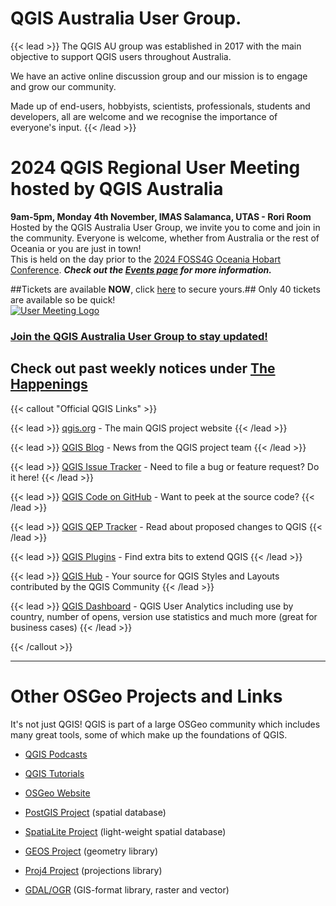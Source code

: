 # QGIS Australia User Group.


{{< lead >}}
The QGIS AU group was established in 2017 with the main objective to support QGIS users throughout Australia.

We have an active online discussion group and our mission is to engage and grow our community.

Made up of end-users, hobbyists, scientists, professionals, students and developers, all are welcome and we recognise the importance of everyone's input.
{{< /lead >}}

# 2024 QGIS Regional User Meeting hosted by QGIS Australia
**9am-5pm, Monday 4th November, IMAS Salamanca, UTAS - Rori Room**  
Hosted by the QGIS Australia User Group, we invite you to come and join in the community. Everyone is welcome, whether from Australia or the rest of Oceania or you are just in town!  
This is held on the day prior to the [2024 FOSS4G Oceania Hobart Conference](https://2024.foss4g-oceania.org/). ***Check out the [Events page](https://qgis-australia.org/events/) for more information.***  

##Tickets are available **NOW**, click [here](https://ti.to/osgeo-oceania/qgis-au-2024) to secure yours.## 
Only 40 tickets are available so be quick!  
[![User Meeting Logo](/images/2024_meeting_design.png)](https://ti.to/osgeo-oceania/qgis-au-2024)

### **[Join the QGIS Australia User Group to stay updated!](https://groups.google.com/g/australian-qgis-user-group?pli=1)**

## **Check out past weekly notices under [The Happenings](https://qgis-australia.org/posts/)**



{{< callout "Official QGIS Links" >}}


{{< lead >}}
[qgis.org](https://qgis.org/) - The main QGIS project website
{{< /lead >}}

{{< lead >}}
[QGIS Blog](https://blog.qgis.org/) - News from the QGIS project team
{{< /lead >}}

{{< lead >}}
[QGIS Issue Tracker](https://github.com/qgis/QGIS/issues) -
Need to file a bug or feature request? Do it here!
{{< /lead >}}

{{< lead >}}
[QGIS Code on GitHub](https://github.com/qgis/) - Want to peek at the source code?
{{< /lead >}}

{{< lead >}}
[QGIS QEP Tracker](https://github.com/qgis/QGIS-Enhancement-Proposals/issues) - Read about proposed changes to QGIS
{{< /lead >}}

{{< lead >}}
[QGIS Plugins](https://plugins.qgis.org/plugins/) - Find extra bits to extend QGIS
{{< /lead >}}

{{< lead >}}
[QGIS Hub](http://qgis-hub.fast-page.org/?i=1) - Your source for QGIS Styles and Layouts contributed by the QGIS Community
{{< /lead >}}

{{< lead >}}
[QGIS Dashboard](https://analytics.qgis.org/) - QGIS User Analytics including use by country, number of opens, version use statistics and much more (great for business cases)
{{< /lead >}}

{{< /callout >}}

<hr/>

# Other OSGeo Projects and Links

It's not just QGIS! QGIS is part of a large OSGeo community which includes many great tools, some of which make up the foundations of QGIS.

- [QGIS Podcasts](http://qgispodcast.libsyn.com/)
- [QGIS Tutorials](https://www.qgistutorials.com/en/)
- [OSGeo Website](http://www.osgeo.org/)
- [PostGIS Project](http://www.postgis.org/) (spatial database)
- [SpatiaLite Project](http://www.gaia-gis.it/gaia-sins/index.html) (light-weight spatial database)

- [GEOS Project](http://trac.osgeo.org/geos/) (geometry library)
- [Proj4 Project](http://trac.osgeo.org/proj/) (projections library)
- [GDAL/OGR](http://www.gdal.org/) (GIS-format library, raster and vector)
